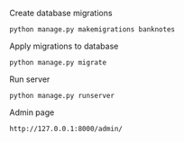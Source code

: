Create database migrations
```
python manage.py makemigrations banknotes
```

Apply migrations to database
```
python manage.py migrate
```

Run server
```
python manage.py runserver
```

Admin page
```
http://127.0.0.1:8000/admin/
```
